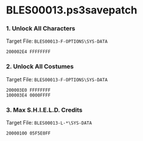 # BLES00013.ps3savepatch

### 1. Unlock All Characters

Target File: `BLES00013-F-OPTIONS\SYS-DATA`

```
200002E4 FFFFFFFF
```

### 2. Unlock All Costumes

Target File: `BLES00013-F-OPTIONS\SYS-DATA`

```
200003E0 FFFFFFFF
100003E4 0000FFFF
```

### 3. Max S.H.I.E.L.D. Credits

Target File: `BLES00013-L-*\SYS-DATA`

```
20000100 05F5E0FF
```

